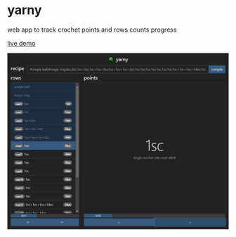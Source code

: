 # yarny

web app to track crochet points and rows counts progress

[live demo](https://f3rnnds.github.io/yarny/)

![](screenshot.png)